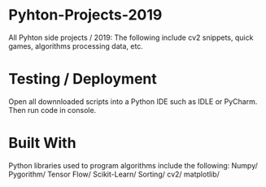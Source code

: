 # Pyhton-Projects-2019
All Pyhton side projects / 2019: The following include cv2 snippets, quick games, algorithms processing data, etc.

# Testing / Deployment
Open all downnloaded scripts into a Python IDE such as IDLE or PyCharm. Then run code in console.

# Built With
Python libraries used to program algorithms include the following:
Numpy/
Pygorithm/
Tensor Flow/
Scikit-Learn/
Sorting/
cv2/
matplotlib/
